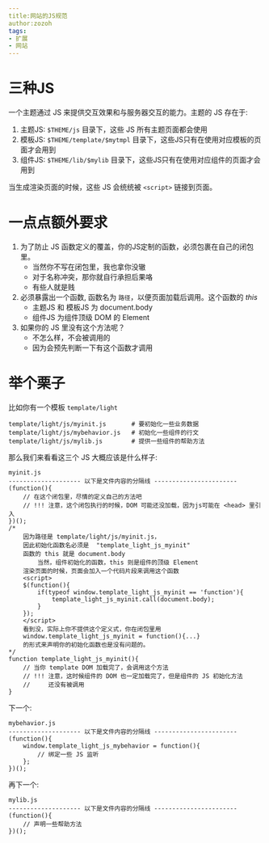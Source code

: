 ```yaml
---
title:网站的JS规范
author:zozoh
tags:
- 扩展
- 网站
---
```


# 三种JS

一个主题通过 JS 来提供交互效果和与服务器交互的能力。主题的 JS 存在于:

1. 主题JS: `$THEME/js` 目录下，这些 JS 所有主题页面都会使用
2. 模板JS: `$THEME/template/$mytmpl` 目录下，这些JS只有在使用对应模板的页面才会用到
3. 组件JS: `$THEME/lib/$mylib` 目录下，这些JS只有在使用对应组件的页面才会用到

当生成渲染页面的时候，这些 JS 会统统被 `<script>` 链接到页面。

# 一点点额外要求

1. 为了防止 JS 函数定义的覆盖，你的JS定制的函数，必须包裹在自己的闭包里。
    * 当然你不写在闭包里，我也拿你没辙
    * 对于名称冲突，那你就自行承担后果咯
    * 有些人就是贱
2. 必须暴露出一个函数, 函数名为 `路径`，以便页面加载后调用。这个函数的 *this*
    * 主题JS 和 模板JS 为 document.body
    * 组件JS 为组件顶级 DOM 的 Element
3. 如果你的 JS 里没有这个方法呢？
    * 不怎么样，不会被调用的
    * 因为会预先判断一下有这个函数才调用

# 举个栗子

比如你有一个模板 `template/light`

```
template/light/js/myinit.js       # 要初始化一些业务数据
template/light/js/mybehavior.js   # 初始化一些组件的行文
template/light/js/mylib.js        # 提供一些组件的帮助方法
```

那么我们来看看这三个 JS 大概应该是什么样子:

```
myinit.js
-------------------- 以下是文件内容的分隔线 -----------------------
(function(){
    // 在这个闭包里，尽情的定义自己的方法吧
    // !!! 注意，这个闭包执行的时候，DOM 可能还没加载，因为js可能在 <head> 里引入
})();
/*
    因为路径是 template/light/js/myinit.js， 
    因此初始化函数名必须是  "template_light_js_myinit"
    函数的 this 就是 document.body
        当然，组件初始化的函数，this 则是组件的顶级 Element
    渲染页面的时候，页面会加入一个代码片段来调用这个函数
    <script>
    $(function(){
        if(typeof window.template_light_js_myinit == 'function'){
            template_light_js_myinit.call(document.body);
        }
    });
    </script>
    看到没，实际上你不提供这个定义式，你在闭包里用
    window.template_light_js_myinit = function(){...}
    的形式来声明你的初始化函数也是没有问题的。
*/
function template_light_js_myinit(){
    // 当你 template DOM 加载完了，会调用这个方法
    // !!! 注意，这时候组件的 DOM 也一定加载完了，但是组件的 JS 初始化方法 
    //     还没有被调用
}
```

下一个:

    mybehavior.js
    -------------------- 以下是文件内容的分隔线 -----------------------
    (function(){
        window.template_light_js_mybehavior = function(){
            // 绑定一些 JS 监听
        };
    })();

再下一个:

    mylib.js
    -------------------- 以下是文件内容的分隔线 -----------------------
    (function(){
        // 声明一些帮助方法
    })();

[theme]:  ext_site_theme.md      "网站的主题"
[dom]:    ext_site_rule_dom.md   "网站的DOM规范"
[js]:     ext_site_rule_js.md    "网站的JS规范"
[css]:    ext_site_rule_css.md   "网站的CSS规范"
[i18n]:   ext_site_rule_i18n.md  "网站的本地化规范"
[layout]: ext_site_layout.md     "网站的布局"
[lib]:    ext_site_lib.md        "网站的组件编写规范"